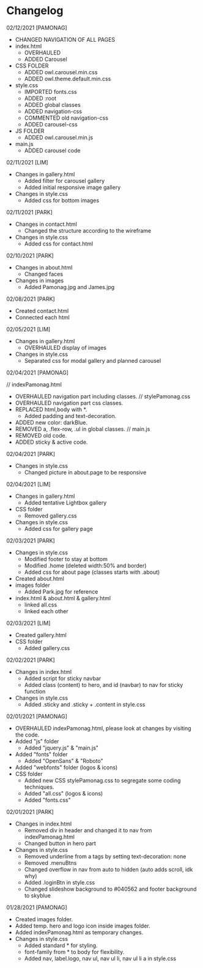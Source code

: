 # Changelog

02/12/2021 [PAMONAG]

- CHANGED NAVIGATION OF ALL PAGES
- index.html
  - OVERHAULED
  - ADDED Carousel
- CSS FOLDER
  - ADDED owl.carousel.min.css
  - ADDED owl.theme.default.min.css
- style.css
  - IMPORTED fonts.css
  - ADDED :root
  - ADDED global classes
  - ADDED navigation-css
  - COMMENTED old navigation-css
  - ADDED carousel-css
- JS FOLDER
  - ADDED owl.carousel.min.js
- main.js
  - ADDED carousel code

02/11/2021 [LIM]

- Changes in gallery.html
  - Added filter for carousel gallery
  - Added initial responsive image gallery
- Changes in style.css
  - Added css for bottom images

02/11/2021 [PARK]

- Changes in contact.html
  - Changed the structure according to the wireframe
- Changes in style.css
  - Added css for contact.html

02/10/2021 [PARK]

- Changes in about.html
  - Changed faces
- Changes in images
  - Added Pamonag.jpg and James.jpg

02/08/2021 [PARK]

- Created contact.html
- Connected each html

02/05/2021 [LIM]

- Changes in gallery.html
  - OVERHAULED display of images
- Changes in style.css
  - Separated css for modal gallery and planned carousel

02/04/2021 [PAMONAG]

// indexPamonag.html

- OVERHAULED navigation part including classes.
  // stylePamonag.css
- OVERHAULED navigation part css classes.
- REPLACED html,body with \*.
  - Added padding and text-decoration.
- ADDED new color: darkBlue.
- REMOVED a, .flex-row, .ul in global classes.
  // main.js
- REMOVED old code.
- ADDED sticky & active code.

02/04/2021 [PARK]

- Changes in style.css
  - Changed picture in about.page to be responsive

02/04/2021 [LIM]

- Changes in gallery.html
  - Added tentative Lightbox gallery
- CSS folder
  - Removed gallery.css
- Changes in style.css
  - Added css for gallery page

02/03/2021 [PARK]

- Changes in style.css
  - Modified footer to stay at bottom
  - Modified .home (deleted width:50% and border)
  - Added css for about page (classes starts with .about)
- Created about.html
- images folder
  - Added Park.jpg for reference
- index.html & about.html & gallery.html
  - linked all.css
  - linked each other

02/03/2021 [LIM]

- Created gallery.html
- CSS folder
  - Added gallery.css

02/02/2021 [PARK]

- Changes in index.html
  - Added script for sticky navbar
  - Added class (content) to hero, and id (navbar) to nav for sticky function
- Changes in style.css
  - Added .sticky and .sticky + .content in style.css

02/01/2021 [PAMONAG]

- OVERHAULED indexPamonag.html, please look at changes by visiting the code.
- Added "js" folder
  - Added "jquery.js" & "main.js"
- Added "fonts" folder
  - Added "OpenSans" & "Roboto"
- Added "webfonts" folder (logos & icons)
- CSS folder
  - Added new CSS stylePamonag.css to segregate some coding techniques.
  - Added "all.css" (logos & icons)
  - Added "fonts.css"

02/01/2021 [PARK]

- Changes in index.html
  - Removed div in header and changed it to nav from indexPamonag.html
  - Changed button in hero part
- Changes in style.css
  - Removed underline from a tags by setting text-decoration: none
  - Removed .menuBtns
  - Changed overflow in nav from auto to hidden (auto adds scroll, idk why)
  - Added .loginBtn in style.css
  - Changed slideshow background to #040562 and footer background to skyblue

01/28/2021 [PAMONAG]

- Created images folder.
- Added temp. hero and logo icon inside images folder.
- Added indexPamonag.html as temporary changes.
- Changes in style.css
  - Added standard \* for styling.
  - font-family from \* to body for flexibility.
  - Added nav, label.logo, nav ul, nav ul li, nav ul li a in style.css
